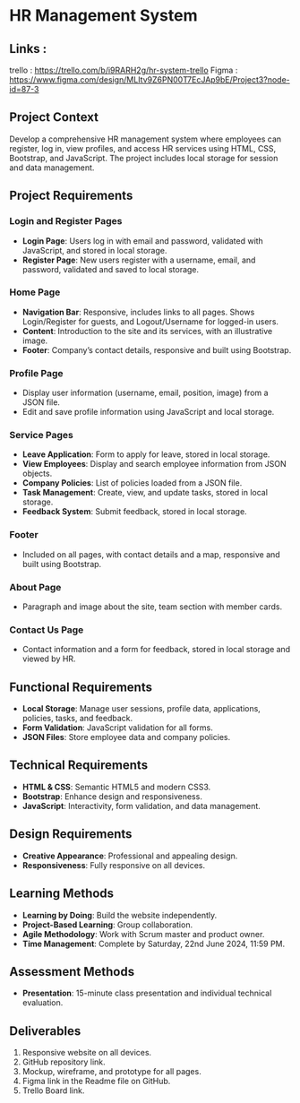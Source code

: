 # HR Management System

## Links : 
trello : https://trello.com/b/i9RARH2g/hr-system-trello
Figma : https://www.figma.com/design/MLItv9Z6PN00T7EcJAp9bE/Project3?node-id=87-3

## Project Context
Develop a comprehensive HR management system where employees can register, log in, view profiles, and access HR services using HTML, CSS, Bootstrap, and JavaScript. The project includes local storage for session and data management.

## Project Requirements

### Login and Register Pages
- **Login Page**: Users log in with email and password, validated with JavaScript, and stored in local storage.
- **Register Page**: New users register with a username, email, and password, validated and saved to local storage.

### Home Page
- **Navigation Bar**: Responsive, includes links to all pages. Shows Login/Register for guests, and Logout/Username for logged-in users.
- **Content**: Introduction to the site and its services, with an illustrative image.
- **Footer**: Company’s contact details, responsive and built using Bootstrap.

### Profile Page
- Display user information (username, email, position, image) from a JSON file.
- Edit and save profile information using JavaScript and local storage.

### Service Pages
- **Leave Application**: Form to apply for leave, stored in local storage.
- **View Employees**: Display and search employee information from JSON objects.
- **Company Policies**: List of policies loaded from a JSON file.
- **Task Management**: Create, view, and update tasks, stored in local storage.
- **Feedback System**: Submit feedback, stored in local storage.

### Footer
- Included on all pages, with contact details and a map, responsive and built using Bootstrap.

### About Page
- Paragraph and image about the site, team section with member cards.

### Contact Us Page
- Contact information and a form for feedback, stored in local storage and viewed by HR.

## Functional Requirements
- **Local Storage**: Manage user sessions, profile data, applications, policies, tasks, and feedback.
- **Form Validation**: JavaScript validation for all forms.
- **JSON Files**: Store employee data and company policies.

## Technical Requirements
- **HTML & CSS**: Semantic HTML5 and modern CSS3.
- **Bootstrap**: Enhance design and responsiveness.
- **JavaScript**: Interactivity, form validation, and data management.

## Design Requirements
- **Creative Appearance**: Professional and appealing design.
- **Responsiveness**: Fully responsive on all devices.

## Learning Methods
- **Learning by Doing**: Build the website independently.
- **Project-Based Learning**: Group collaboration.
- **Agile Methodology**: Work with Scrum master and product owner.
- **Time Management**: Complete by Saturday, 22nd June 2024, 11:59 PM.

## Assessment Methods
- **Presentation**: 15-minute class presentation and individual technical evaluation.

## Deliverables
1. Responsive website on all devices.
2. GitHub repository link.
3. Mockup, wireframe, and prototype for all pages.
4. Figma link in the Readme file on GitHub.
5. Trello Board link.
